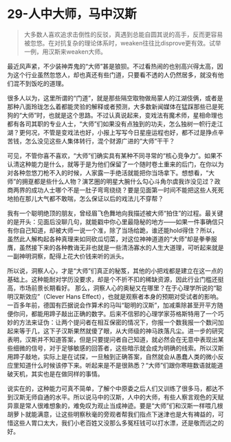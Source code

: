 # 29-人中大师，马中汉斯

> 大多数人喜欢追求击倒性的反驳，真遇到总能自圆其说的高手，反而更容易被忽悠。在对抗复杂的理论体系时，weaken往往比disprove更有效。试举一例，用汉斯来weaken大师。

最近风声紧，不少装神弄鬼的“大师”甚是狼狈。不过看热闹的也别高兴得太高，因为这个行业虽然忽悠人，却也真还有些门道，只要看不透的人仍然居多，就没有他们混不到饭吃的道理。

很多人以为，这里所谓的“门道”，就是那些隔空取物做局蒙人的江湖伎俩，或者是那种八面玲珑怎么着都能灵验的解释或者预测，大多数新闻媒体在猛踩那些已是死狗的“大师”时，也就是这个思路。不过认真说起来，变戏法有魔术师，星相命理也都有各司其职的专业人士，“大师”们如果没有点独到的功夫，怎么独树一帜行走江湖？更何况，不管是变戏法也好，小报上写写今日星座运程也好，都不过是挣点辛苦钱，怎么没见这些人集体转行，混个财源广进的“大师”干干？

可见，不管你喜不喜欢，“大师”们确实具有某种不同寻常的“核心竞争力”。如果不认清这种能力是什么，就等于是为他们保留了一个随时卷土重来的后门，在你以为对各种忽悠刀枪不入的时候，人家露一手绝活就能把你当场拿下。想想看，“大师”的拥趸都是些什么人物？演艺圈的明星大腕什么勾心斗角尔虞我诈没见过？政商两界的成功人士哪个不是一肚子弯弯绕绕？要是见面第一时间不能把这些人死死地拍在那儿大气都不敢喘，怎么保证以后的戏法儿不穿帮？

我有一个聪明绝顶的朋友，曾经眉飞色舞地向我描述被大师“拍住”的过程。最关键的是开头：见面后没聊几句，就能戳中你心里最隐秘的地方——如果一件事确信只有你自己知道，却被大师一说一个准，除了当场给跪，谁还能hold得住？所以，虽然此人解构起各种真理来如同砍瓜切菜，对这位神神道道的“大师”却是拳拳服膺，虽然接下来的各种教诲无非也就是一些清汤寡水的人生大道理，可听起来就是一副神明洞察，配得上花大价钱来听的派头。

所以说，洞察人心，才是“大师”们真正的秘笈，其他的小把戏都是建立在这一点的基础上。这种能耐对学历没要求，却是个不折不扣的稀缺资源，因此行业门槛还挺高，市场前景长期看好。
那么，洞察人心的奥秘又在哪里？在于心理学所说的“聪明汉斯效应”（Clever Hans Effect），也就是观察者本身的预期对受试者的影响。一百多年前，德国有匹据说会作算术的马叫“聪明的汉斯”，加减乘除甚至开平方随便你问，都能用蹄子敲出正确的数字。后来不信邪的心理学家芬格斯特用了一个巧妙的方法来证伪：让两个提问者在相互保密的情况下，你报一个数我报一个数问加起来等于几，这下子汉斯果然就傻了眼，从大师级的神马跌落凡尘。进一步的研究表明，汉斯并不知道答案，但是只要提问者自己知道，就必然会在无意中表现出某些细微的信号，对于足够敏感的回答者，这些暗示就会成为明确的线索。所以汉斯用蹄子敲地，实际上是在试探，一旦触到正确答案，自然就会从愚蠢人类的微小反应里知道什么时候该停下来。听起来是不是很熟悉？“大师”们跟你寒暄数语就能道破天机，其实也是在做同样的事情。

说实在的，这种能力可真不简单，了解个中原委之后人们又训练了很多马，都达不到汉斯无师自通的水平。所以说马中的汉斯，人中的大师，有些人察言观色的天赋异禀是常人很难想象的，难免叹为观止当成神迹。要是“大师”们和汉斯一样喂几根胡萝卜就能满意，让这些明察秋毫的旁观者帮我们指点下迷津也是大有裨益的，可惜这些人胃口太大，我们小老百姓又没那么多冤枉钱可以打水漂，还是敬而远之的好。